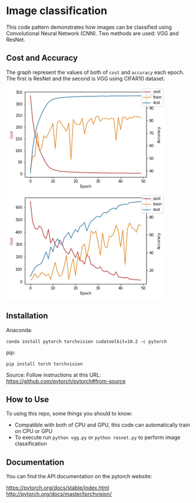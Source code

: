 # Image classification

This code pattern demonstrates how images can be classified using Convolutional Neural Network (CNN). Two methods are used: VGG and ResNet.


## Cost and Accuracy 
The graph represent the values of both of `cost` and `accuracy` each epoch. The first is ResNet and the second is VGG using CIFAR10 dataset. 

![graph_resnet](/images/ResNet34_CIFAR10.jpg)
![graph_vgg](/images/VGG_CIFAR10.jpg)


## Installation

Anaconda:

    conda install pytorch torchvision cudatoolkit=10.2 -c pytorch

pip:

    pip install torch torchvision

Source: Follow instructions at this URL: https://github.com/pytorch/pytorch#from-source

## How to Use

To using this repo, some things you should to know:

* Compatible with both of CPU and GPU, this code can automatically train on CPU or GPU
* To execute run  `python vgg.py` or `python resnet.py` to perform image classification

## Documentation

You can find the API documentation on the pytorch website:

https://pytorch.org/docs/stable/index.html
http://pytorch.org/docs/master/torchvision/